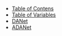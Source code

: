 * [Table of Contens](index.md)
* [Table of Variables](table_of_variables.md)
* [DANet](DANet.md)
* [ADANet](ADANet.md)